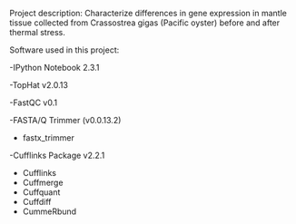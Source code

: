 Project description: Characterize differences in gene expression in mantle tissue collected from Crassostrea gigas (Pacific oyster) before and after thermal stress.

Software used in this project:

-IPython Notebook 2.3.1

-TopHat v2.0.13

-FastQC v0.1

-FASTA/Q Trimmer (v0.0.13.2)
  - fastx_trimmer

-Cufflinks Package v2.2.1
  - Cufflinks
  - Cuffmerge
  - Cuffquant
  - Cuffdiff
  - CummeRbund

